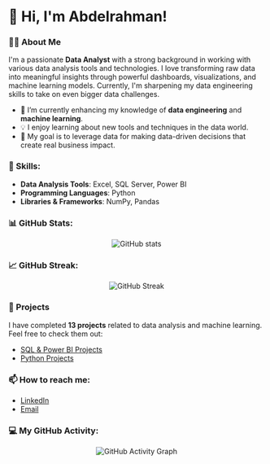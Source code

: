 # 👋 Hi, I'm Abdelrahman!

### 👨‍💻 About Me
I'm a passionate **Data Analyst** with a strong background in working with various data analysis tools and technologies. I love transforming raw data into meaningful insights through powerful dashboards, visualizations, and machine learning models. Currently, I'm sharpening my data engineering skills to take on even bigger data challenges.

- 🌱 I’m currently enhancing my knowledge of **data engineering** and **machine learning**.
- 💡 I enjoy learning about new tools and techniques in the data world.
- 🎯 My goal is to leverage data for making data-driven decisions that create real business impact.
  
### 🔧 Skills:
- **Data Analysis Tools**: Excel, SQL Server, Power BI
- **Programming Languages**: Python
- **Libraries & Frameworks**: NumPy, Pandas

### 📊 GitHub Stats:
<p align="center">
  <img src="https://github-readme-stats.vercel.app/api?username=AbdelrahmanGamalOmar&show_icons=true&theme=tokyonight" alt="GitHub stats" />
</p>

### 📈 GitHub Streak:
<p align="center">
  <img src="https://github-readme-streak-stats.herokuapp.com/?user=AbdelrahmanGamalOmar&theme=tokyonight" alt="GitHub Streak" />
</p>

### 📝 Projects
I have completed **13 projects** related to data analysis and machine learning. Feel free to check them out:

- [SQL & Power BI Projects](https://github.com/AbdelrahmanGamalOmar?tab=repositories)
- [Python Projects](https://github.com/AbdelrahmanGamalOmar?tab=repositories)

### 📫 How to reach me:
- [LinkedIn](https://www.linkedin.com/in/abdelrahman-gamal121/)
- [Email](abdelrahmangamal287@gmail.com)

### 💻 My GitHub Activity:
<p align="center">
  <img src="https://github-readme-activity-graph.cyclic.app/graph?username=AbdelrahmanGamalOmar&theme=tokyo-night" alt="GitHub Activity Graph" />
</p>

